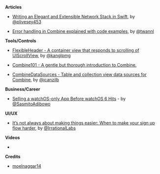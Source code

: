
**Articles**

* [Writing an Elegant and Extensible Network Stack in Swift](https://medium.com/@peterlivesey/writing-an-elegant-and-extensible-network-stack-in-swift-e2f5d9ab3ea9), by  [@plivesey453](https://twitter.com/plivesey453)

* [Error handling in Combine explained with code examples](https://www.avanderlee.com/swift/combine-error-handling), by [@twannl](https://twitter.com/twannl)

**Tools/Controls**

* [FlexibleHeader - A container view that responds to scrolling of UIScrollView](https://github.com/k-lpmg/FlexibleHeader), by [@kanglpmg](https://twitter.com/kanglpmg)

* [Combine101 - A gentle but thorough introduction to Combine.](https://github.com/learncombine/Combine101)

* [CombineDataSources - Table and collection view data sources for Combine](https://github.com/combineopensource/CombineDataSources), by [@icanzilb](https://twitter.com/icanzilb)

**Business/Career**

* [Selling a watchOS-only App Before watchOS 6 Hits](https://cutecoder.org/business/watch-in-app-purchase/) - by [@SasmitoAdibowo](https://twitter.com/SasmitoAdibowo)

**UI/UX**

* [It’s not always about making things easier: When to make your sign up flow harder](https://medium.com/behavioral-economics-1/its-not-always-about-making-things-easier-when-to-make-your-sign-up-flow-harder-d7beced800ca), by [@IrrationalLabs](https://twitter.com/IrrationalLabs)

**Videos**

*

**Credits**

* [moelnaggar14](https://github.com/MoElnaggar14)
